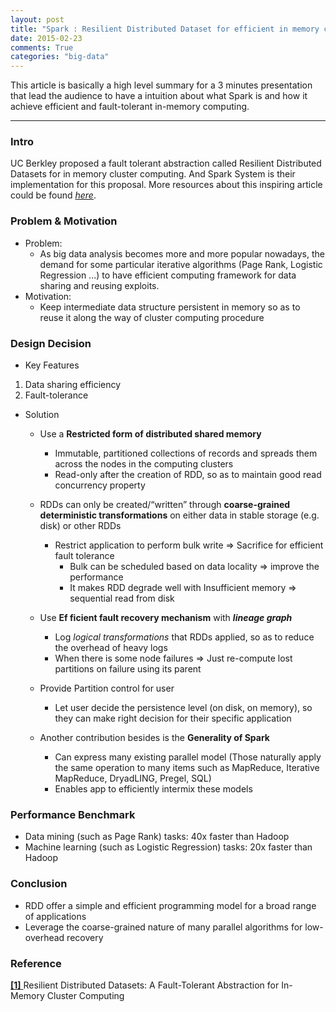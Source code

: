 ```yaml
---
layout: post
title: "Spark : Resilient Distributed Dataset for efficient in memory computing"
date: 2015-02-23
comments: True
categories: "big-data"
---
```


This article is basically a high level summary for a 3 minutes presentation that lead the audience to have a intuition about what Spark is and how it achieve efficient and fault-tolerant in-memory computing.

<!--more-->

<hr class="soft"/>

### Intro

UC Berkley proposed a fault tolerant abstraction called Resilient Distributed Datasets for in memory cluster computing. And Spark System is their implementation for this proposal. More resources about this inspiring article could be found [*here*](https://www.usenix.org/conference/nsdi12/technical-sessions/presentation/zaharia).

### Problem & Motivation
* Problem:
  * As big data analysis becomes more and more popular nowadays, the demand for some particular iterative algorithms (Page Rank, Logistic Regression ...) to have efficient computing framework for data sharing and reusing exploits.  
* Motivation:
  * Keep intermediate data structure persistent in memory so as to reuse it along the way of cluster computing procedure

### Design Decision
* Key Features
1. Data sharing efficiency
2. Fault-tolerance
* Solution
  * Use a **Restricted form of distributed shared memory**
    * Immutable, partitioned collections of records and spreads them across the nodes in the computing clusters
    * Read-only after the creation of RDD, so as to maintain good read concurrency property

  * RDDs can only be created/“written” through **coarse-grained deterministic transformations** on either data in stable storage (e.g. disk) or other RDDs
    * Restrict application to perform bulk write => Sacrifice for efficient fault tolerance
        * Bulk can be scheduled based on data locality => improve the performance
        * It makes RDD degrade well with Insufficient memory => sequential read from disk

  * Use **Ef ficient fault recovery mechanism** with ***lineage graph***
    * Log *logical transformations* that RDDs applied, so as to reduce the overhead of heavy logs
    * When there is some node failures => Just re-compute lost partitions on failure using its parent

  * Provide Partition control for user
    * Let user decide the persistence level (on disk, on memory), so they can make right decision for their specific application

  * Another contribution besides is the **Generality of Spark**
    * Can express many existing parallel model (Those naturally apply the same operation to many items such as MapReduce, Iterative MapReduce, DryadLING, Pregel, SQL)
    * Enables app to efficiently intermix these models
### Performance Benchmark
* Data mining (such as Page Rank) tasks: 40x faster than Hadoop
* Machine learning (such as Logistic Regression) tasks: 20x faster than Hadoop

### Conclusion
* RDD offer a simple and efficient programming model for a broad range of applications
* Leverage the coarse-grained nature of many parallel algorithms for low-overhead recovery

### Reference
[ **[1]** ](https://www.cs.berkeley.edu/~matei/papers/2012/nsdi_spark.pdf) Resilient Distributed Datasets: A Fault-Tolerant Abstraction for In-Memory Cluster Computing
